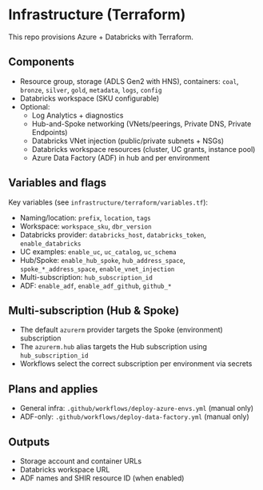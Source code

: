 # Infrastructure (Terraform)

This repo provisions Azure + Databricks with Terraform.

## Components

- Resource group, storage (ADLS Gen2 with HNS), containers: `coal`, `bronze`, `silver`, `gold`, `metadata`, `logs`, `config`
- Databricks workspace (SKU configurable)
- Optional:
  - Log Analytics + diagnostics
  - Hub-and-Spoke networking (VNets/peerings, Private DNS, Private Endpoints)
  - Databricks VNet injection (public/private subnets + NSGs)
  - Databricks workspace resources (cluster, UC grants, instance pool)
  - Azure Data Factory (ADF) in hub and per environment

## Variables and flags

Key variables (see `infrastructure/terraform/variables.tf`):

- Naming/location: `prefix`, `location`, `tags`
- Workspace: `workspace_sku`, `dbr_version`
- Databricks provider: `databricks_host`, `databricks_token`, `enable_databricks`
- UC examples: `enable_uc`, `uc_catalog`, `uc_schema`
- Hub/Spoke: `enable_hub_spoke`, `hub_address_space`, `spoke_*_address_space`, `enable_vnet_injection`
- Multi-subscription: `hub_subscription_id`
- ADF: `enable_adf`, `enable_adf_github`, `github_*`

## Multi-subscription (Hub & Spoke)

- The default `azurerm` provider targets the Spoke (environment) subscription
- The `azurerm.hub` alias targets the Hub subscription using `hub_subscription_id`
- Workflows select the correct subscription per environment via secrets

## Plans and applies

- General infra: `.github/workflows/deploy-azure-envs.yml` (manual only)
- ADF-only: `.github/workflows/deploy-data-factory.yml` (manual only)

## Outputs

- Storage account and container URLs
- Databricks workspace URL
- ADF names and SHIR resource ID (when enabled)
